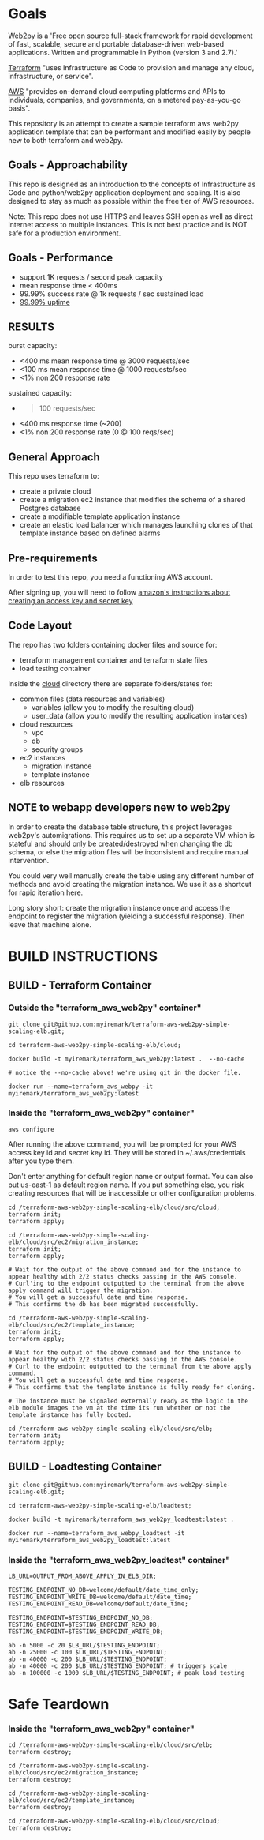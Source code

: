 # Goals

[Web2py](https://web2py.com) is a 'Free open source full-stack framework for rapid development of fast, scalable, secure and portable database-driven web-based applications. Written and programmable in Python (version 3 and 2.7).'

[Terraform](https://terraform.io) "uses Infrastructure as Code to provision and manage any cloud, infrastructure, or service".

[AWS](https://aws.amazon.com/) "provides on-demand cloud computing platforms and APIs to individuals, companies, and governments, on a metered pay-as-you-go basis".

This repository is an attempt to create a sample terraform aws web2py application template that can be performant and modified easily by people new to both terraform and web2py.

## Goals - Approachability

This repo is designed as an introduction to the concepts of Infrastructure as Code and python/web2py application deployment and scaling.  It is also designed to stay as much as possible within the free tier of AWS resources.

Note: This repo does not use HTTPS and leaves SSH open as well as direct internet access to multiple instances.  This is not best practice and is NOT safe for a production environment.

## Goals - Performance

- support 1K requests / second peak capacity
- mean response time < 400ms
- 99.99% success rate @ 1k requests / sec sustained load
- [99.99% uptime](uptime_calculation.md)

## RESULTS

burst capacity:
- <400 ms mean response time @ 3000 requests/sec
- <100 ms mean response time @ 1000 requests/sec
- <1% non 200 response rate

sustained capacity:
- >100 requests/sec
- <400 ms response time (~200)
- <1% non 200 response rate (0 @ 100 reqs/sec)

## General Approach

This repo uses terraform to:
- create a private cloud
- create a migration ec2 instance that modifies the schema of a shared Postgres database
- create a modifiable template application instance
- create an elastic load balancer which manages launching clones of that template instance based on defined alarms

## Pre-requirements

In order to test this repo, you need a functioning AWS account.

After signing up, you will need to follow [amazon's instructions about creating an access key and secret key](https://docs.aws.amazon.com/general/latest/gr/managing-aws-access-keys.html)

## Code Layout

The repo has two folders containing docker files and source for:
- terraform management container and terraform state files
- load testing container

Inside the [cloud](cloud) directory there are separate folders/states for:
- common files (data resources and variables)
  - variables (allow you to modify the resulting cloud)
  - user_data (allow you to modify the resulting application instances)
- cloud resources
  - vpc
  - db
  - security groups
- ec2 instances
  - migration instance
  - template instance
- elb resources

## NOTE to webapp developers new to web2py

In order to create the database table structure, this project leverages web2py's automigrations.  This requires us to set up a separate VM which is stateful and should only be created/destroyed when changing the db schema, or else the migration files will be inconsistent and require manual intervention.

You could very well manually create the table using any different number of methods and avoid creating the migration instance.  We use it as a shortcut for rapid iteration here.

Long story short: create the migration instance once and access the endpoint to register the migration (yielding a successful response).  Then leave that machine alone.

# BUILD INSTRUCTIONS

## BUILD - Terraform Container

### Outside the "terraform_aws_web2py" container"

```
git clone git@github.com:myiremark/terraform-aws-web2py-simple-scaling-elb.git;

cd terraform-aws-web2py-simple-scaling-elb/cloud;

docker build -t myiremark/terraform_aws_web2py:latest .  --no-cache

# notice the --no-cache above! we're using git in the docker file.

docker run --name=terraform_aws_webpy -it myiremark/terraform_aws_web2py:latest
```

### Inside the "terraform_aws_web2py" container"

```
aws configure
```

After running the above command, you will be prompted for your AWS access key id and secret key id.  They will be stored in ~/.aws/credentials after you type them.

Don't enter anything for default region name or output format.  You can also put us-east-1 as default region name.  If you put something else, you risk creating resources that will be inaccessible or other configuration problems.

```
cd /terraform-aws-web2py-simple-scaling-elb/cloud/src/cloud;
terraform init;
terraform apply;

cd /terraform-aws-web2py-simple-scaling-elb/cloud/src/ec2/migration_instance;
terraform init;
terraform apply;

# Wait for the output of the above command and for the instance to appear healthy with 2/2 status checks passing in the AWS console.  
# Curl'ing to the endpoint outputted to the terminal from the above apply command will trigger the migration.  
# You will get a successful date and time response.  
# This confirms the db has been migrated successfully.

cd /terraform-aws-web2py-simple-scaling-elb/cloud/src/ec2/template_instance;
terraform init;
terraform apply;

# Wait for the output of the above command and for the instance to appear healthy with 2/2 status checks passing in the AWS console.  
# Curl to the endpoint outputted to the terminal from the above apply command.  
# You will get a successful date and time response.  
# This confirms that the template instance is fully ready for cloning.

# The instance must be signaled externally ready as the logic in the elb module images the vm at the time its run whether or not the template instance has fully booted.

cd /terraform-aws-web2py-simple-scaling-elb/cloud/src/elb;
terraform init;
terraform apply;
```

## BUILD - Loadtesting Container

```
git clone git@github.com:myiremark/terraform-aws-web2py-simple-scaling-elb.git;

cd terraform-aws-web2py-simple-scaling-elb/loadtest;

docker build -t myiremark/terraform_aws_web2py_loadtest:latest .

docker run --name=terraform_aws_webpy_loadtest -it myiremark/terraform_aws_web2py_loadtest:latest
```

### Inside the "terraform_aws_web2py_loadtest" container"

```
LB_URL=OUTPUT_FROM_ABOVE_APPLY_IN_ELB_DIR;

TESTING_ENDPOINT_NO_DB=welcome/default/date_time_only;
TESTING_ENDPOINT_WRITE_DB=welcome/default/date_time;
TESTING_ENDPOINT_READ_DB=welcome/default/date_time;

TESTING_ENDPOINT=$TESTING_ENDPOINT_NO_DB;
TESTING_ENDPOINT=$TESTING_ENDPOINT_READ_DB;
TESTING_ENDPOINT=$TESTING_ENDPOINT_WRITE_DB;

ab -n 5000 -c 20 $LB_URL/$TESTING_ENDPOINT;
ab -n 25000 -c 100 $LB_URL/$TESTING_ENDPOINT;
ab -n 40000 -c 200 $LB_URL/$TESTING_ENDPOINT;
ab -n 40000 -c 200 $LB_URL/$TESTING_ENDPOINT; # triggers scale
ab -n 100000 -c 1000 $LB_URL/$TESTING_ENDPOINT; # peak load testing

```

# Safe Teardown

### Inside the "terraform_aws_web2py" container"

```
cd /terraform-aws-web2py-simple-scaling-elb/cloud/src/elb;
terraform destroy;

cd /terraform-aws-web2py-simple-scaling-elb/cloud/src/ec2/migration_instance;
terraform destroy;

cd /terraform-aws-web2py-simple-scaling-elb/cloud/src/ec2/template_instance;
terraform destroy;

cd /terraform-aws-web2py-simple-scaling-elb/cloud/src/cloud;
terraform destroy;
```
